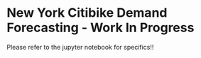 # New York Citibike Demand Forecasting - Work In Progress

Please refer to the jupyter notebook for specifics!!


